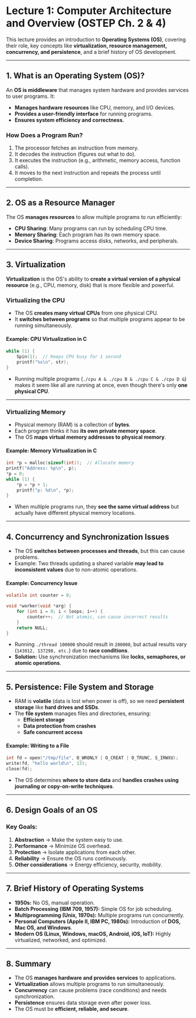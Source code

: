 # **Lecture 1: Computer Architecture and Overview (OSTEP Ch. 2 & 4)**  
This lecture provides an introduction to **Operating Systems (OS)**, covering their role, key concepts like **virtualization, resource management, concurrency, and persistence**, and a brief history of OS development.

---

## **1. What is an Operating System (OS)?**
An **OS is middleware** that manages system hardware and provides services to user programs. It:
- **Manages hardware resources** like CPU, memory, and I/O devices.
- **Provides a user-friendly interface** for running programs.
- **Ensures system efficiency and correctness.**

### **How Does a Program Run?**
1. The processor fetches an instruction from memory.
2. It decodes the instruction (figures out what to do).
3. It executes the instruction (e.g., arithmetic, memory access, function calls).
4. It moves to the next instruction and repeats the process until completion.

---

## **2. OS as a Resource Manager**
The OS **manages resources** to allow multiple programs to run efficiently:
- **CPU Sharing**: Many programs can run by scheduling CPU time.
- **Memory Sharing**: Each program has its own memory space.
- **Device Sharing**: Programs access disks, networks, and peripherals.

---

## **3. Virtualization**
**Virtualization** is the OS's ability to **create a virtual version of a physical resource** (e.g., CPU, memory, disk) that is more flexible and powerful.

### **Virtualizing the CPU**
- The OS **creates many virtual CPUs** from one physical CPU.
- It **switches between programs** so that multiple programs appear to be running simultaneously.
  
#### **Example: CPU Virtualization in C**
```c
while (1) {
    Spin(1);  // Keeps CPU busy for 1 second
    printf("%s\n", str);
}
```
- Running multiple programs (`./cpu A & ./cpu B & ./cpu C & ./cpu D &`) makes it seem like all are running at once, even though there's only **one physical CPU**.

---

### **Virtualizing Memory**
- Physical memory (RAM) is a collection of **bytes**.
- Each program thinks it has **its own private memory space**.
- The OS **maps virtual memory addresses to physical memory**.

#### **Example: Memory Virtualization in C**
```c
int *p = malloc(sizeof(int));  // Allocate memory
printf("Address: %p\n", p);
*p = 0;
while (1) {
    *p = *p + 1;
    printf("p: %d\n", *p);
}
```
- When multiple programs run, they **see the same virtual address** but actually have different physical memory locations.

---

## **4. Concurrency and Synchronization Issues**
- The OS **switches between processes and threads**, but this can cause problems.
- Example: Two threads updating a shared variable **may lead to inconsistent values** due to non-atomic operations.

#### **Example: Concurrency Issue**
```c
volatile int counter = 0;

void *worker(void *arg) {
    for (int i = 0; i < loops; i++) {
        counter++;  // Not atomic, can cause incorrect results
    }
    return NULL;
}
```
- Running `./thread 100000` should result in `200000`, but actual results vary (`143012, 137298, etc.`) due to **race conditions**.
- **Solution:** Use synchronization mechanisms like **locks, semaphores, or atomic operations**.

---

## **5. Persistence: File System and Storage**
- RAM is **volatile** (data is lost when power is off), so we need **persistent storage** like **hard drives and SSDs**.
- The **file system** manages files and directories, ensuring:
  - **Efficient storage**
  - **Data protection from crashes**
  - **Safe concurrent access**

#### **Example: Writing to a File**
```c
int fd = open("/tmp/file", O_WRONLY | O_CREAT | O_TRUNC, S_IRWXU);
write(fd, "hello world\n", 13);
close(fd);
```
- The OS determines **where to store data** and **handles crashes using journaling or copy-on-write techniques**.

---

## **6. Design Goals of an OS**
### **Key Goals:**
1. **Abstraction** → Make the system easy to use.
2. **Performance** → Minimize OS overhead.
3. **Protection** → Isolate applications from each other.
4. **Reliability** → Ensure the OS runs continuously.
5. **Other considerations** → Energy efficiency, security, mobility.

---

## **7. Brief History of Operating Systems**
- **1950s:** No OS, manual operation.
- **Batch Processing (IBM 709, 1957):** Simple OS for job scheduling.
- **Multiprogramming (Unix, 1970s):** Multiple programs run concurrently.
- **Personal Computers (Apple II, IBM PC, 1980s):** Introduction of **DOS, Mac OS, and Windows**.
- **Modern OS (Linux, Windows, macOS, Android, iOS, IoT):** Highly virtualized, networked, and optimized.

---

## **8. Summary**
- The OS **manages hardware and provides services** to applications.
- **Virtualization** allows multiple programs to run simultaneously.
- **Concurrency** can cause problems (race conditions) and needs synchronization.
- **Persistence** ensures data storage even after power loss.
- The OS must be **efficient, reliable, and secure**.

